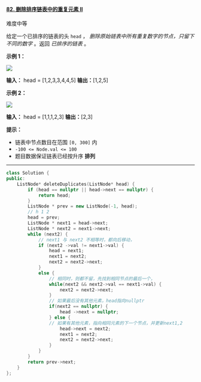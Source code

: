 #### [82. 删除排序链表中的重复元素 II](https://leetcode.cn/problems/remove-duplicates-from-sorted-list-ii/)

难度中等

给定一个已排序的链表的头 `head` ， _删除原始链表中所有重复数字的节点，只留下不同的数字_ 。返回 _已排序的链表_ 。

**示例 1：**

![](https://assets.leetcode.com/uploads/2021/01/04/linkedlist1.jpg)

**输入：** head = [1,2,3,3,4,4,5]
**输出：**[1,2,5]

**示例 2：**

![](https://assets.leetcode.com/uploads/2021/01/04/linkedlist2.jpg)

**输入：** head = [1,1,1,2,3]
**输出：**[2,3]

**提示：**

-   链表中节点数目在范围 `[0, 300]` 内
-   `-100 <= Node.val <= 100`
-   题目数据保证链表已经按升序 **排列**
-------
```cpp
class Solution {
public:
    ListNode* deleteDuplicates(ListNode* head) {
        if (head == nullptr || head->next == nullptr) {
            return head;
        }
        ListNode * prev = new ListNode(-1, head);
        // h 1 2
        head = prev;
        ListNode * next1 = head->next;
        ListNode * next2 = next1->next;
        while (next2) {
            // next1 与 next2 不相等时，都向后移动，
            if (next2 ->val != next1->val) {
                head = next1;
                next1 = next2;
                next2 = next2->next;
            }
            else {
                // 相同时，则都不留，先找到相同节点的最后一个，
                while(next2 && next2->val == next1->val) {
                    next2 = next2->next;
                }    
                // 如果最后没有其他元素，head指向nullptr
                if(next2 == nullptr) {
                    head ->next = nullptr;
                } else {
                // 如果有其他元素，指向相同元素的下一个节点，并更新next1,2
                    head->next = next2;
                    next1 = next2;
                    next2 = next2->next;
                }
            }
        }
        return prev->next;
    }
};
```